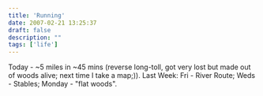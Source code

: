 ```yaml
---
title: 'Running'
date: 2007-02-21 13:25:37
draft: false
description: ""
tags: ['life']
---
```


Today - ~5 miles in ~45 mins (reverse long-toll, got very lost but made out of woods alive; next time I take a map;)). Last Week: Fri - River Route; Weds - Stables; Monday - "flat woods".